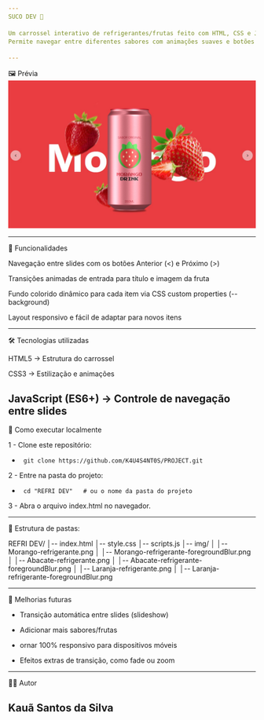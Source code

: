 ```yaml
---
SUCO DEV 🍹

Um carrossel interativo de refrigerantes/frutas feito com HTML, CSS e JavaScript.
Permite navegar entre diferentes sabores com animações suaves e botões de navegação.

---
```

🖼️ Prévia
![Preview](./img/preview.img.jpg)

---
🎯 Funcionalidades

Navegação entre slides com os botões Anterior (<) e Próximo (>)

Transições animadas de entrada para título e imagem da fruta

Fundo colorido dinâmico para cada item via CSS custom properties (--background)

Layout responsivo e fácil de adaptar para novos itens

---
🛠️ Tecnologias utilizadas

HTML5 → Estrutura do carrossel

CSS3 → Estilização e animações

JavaScript (ES6+) → Controle de navegação entre slides
---

🚀 Como executar localmente

1 - Clone este repositório:
  -      git clone https://github.com/K4U4S4NT0S/PROJECT.git

2 - Entre na pasta do projeto:
  -      cd "REFRI DEV"   # ou o nome da pasta do projeto

3 - Abra o arquivo index.html no navegador.

---
📂 Estrutura de pastas:

REFRI DEV/
│-- index.html
│-- style.css
│-- scripts.js
│-- img/
│   │-- Morango-refrigerante.png
│   │-- Morango-refrigerante-foregroundBlur.png
│   │-- Abacate-refrigerante.png
│   │-- Abacate-refrigerante-foregroundBlur.png
│   │-- Laranja-refrigerante.png
│   │-- Laranja-refrigerante-foregroundBlur.png

---
🔮 Melhorias futuras

  -  Transição automática entre slides (slideshow)

  -  Adicionar mais sabores/frutas

  -  ornar 100% responsivo para dispositivos móveis

  - Efeitos extras de transição, como fade ou zoom

---
👨‍💻 Autor

Kauã Santos da Silva
---
